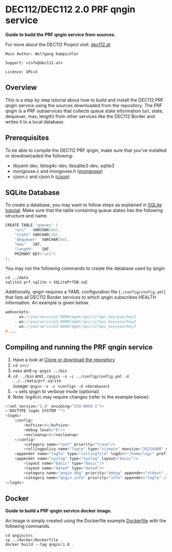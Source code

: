 # DEC112/DEC112 2.0 PRF qngin service

__Guide to build the PRF qngin service from sources.__

For more about the DEC112 Project visit: [dec112.at](https://dec112.at)

```
Main Author: Wolfgang Kampichler

Support: <info@dec112.at>

Licence: GPLv3
```

## Overview

This is a step by step tutorial about how to build and install the DEC112 PRF qngin service using the sources downloaded from the repository. The PRF qngin is a PRF subservices that collects queue state information (uri, state, dequeuer, max, length) from other services like the DEC112 Border and writes it to a local database. 

## Prerequisites

To be able to compile the DEC112 PRF qngin, make sure that you've installed or dowdowloaded the following:
* libyaml-dev, liblog4c-dev, libsqlite3-dev, sqlite3
* mongoose.c and mongoose.h ([mongoose](https://github.com/cesanta/mongoose))
* cjson.c and cjson.h ([cjson](https://github.com/DaveGamble/cJSON))

## SQLite Database

To create a database, you may want to follow steps as explained in [SQLite tutorial](https://www.sqlitetutorial.net/). Make sure that the table containing queue states has the following structure and name. 

```c
CREATE TABLE "queues" (
	"uri"	VARCHAR(64),
	"state"	VARCHAR(16),
	"dequeuer"	VARCHAR(64),
	"max"	INT,
	"length"	INT,
	PRIMARY KEY("uri")
);
```
You may run the following commands to create the database used by qngin

```
cd ../data
sqlite3 prf.sqlite < SQLitePrfDB.sql
```

Additionally, qngin requires a YAML configuration file (`./config/config.yml`) that lists all DEC112 Border services to which qngin subscribes HEALTH information. An example is given below.

```c  
websockets:
    - ws://yourservice1:8000/mgmt/api/v1?api_key=yourkey1
    - ws://yourservice2:8000/mgmt/api/v1?api_key=yourkey2
    - ws://yourservice3:8000/mgmt/api/v1?api_key=yourkey3
# ...
```
## Compiling and running the PRF qngin service

1. Have a look at [Clone or download the repository](https://help.github.com/en/articles/cloning-a-repository)
2. `cd src/`
3. `make` and `cp qngin ../bin`
4. `cd ../bin` and `./qngin -v -c ../config/config.yml -d ../../data/prf.sqlite`<br/>(usage: `qngin -v -c <config> -d <database>`)
5. `-v` sets qngin to verbose mode (optional)
6. Note: log4crc may require changes (refer to the example below):

```c
<?xml version="1.0" encoding="ISO-8859-1"?>
<!DOCTYPE log4c SYSTEM "">
<log4c>
    <config>
        <bufsize>0</bufsize>
        <debug level="0"/>
        <nocleanup>0</nocleanup>
    </config>
        <category name="root" priority="trace"/>
        <rollingpolicy name="logrp" type="sizewin" maxsize="26214400" maxnum="10" />
	<appender name="logfa" type="rollingfile" logdir="/home/log/" prefix="log" layout="dated" rollingpolicy="logrp" />
	<appender name="syslog" type="syslog" layout="basic"/>
        <layout name="basic" type="basic"/>
        <layout name="dated" type="dated"/>
        <category name="qngin.dbg" priority="debug" appender="stdout" />
        <category name="qngin.info" priority="info" appender="logfa" />
</log4c>
```

## Docker

__Guide to build a PRF qngin service docker image.__

An image is simply created using the Dockerfile example [Dockerfile](https://github.com/dec112/lost/blob/master/service/docker/Dockerfile) with the following commands.

```
cd qngin/src
cp ../docker/Dockerfile .
docker build --tag qngin:1.0 .
```

